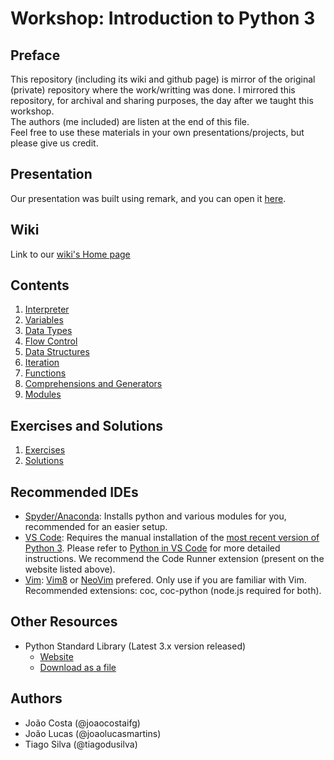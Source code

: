# Workshop: Introduction to Python 3

## Preface
This repository (including its wiki and github page) is mirror of the original (private) repository where the work/writting was done. I mirrored this repository, for archival and sharing purposes, the day after we taught this workshop.  
The authors (me included) are listen at the end of this file.  
Feel free to use these materials in your own presentations/projects, but please give us credit.  

## Presentation

Our presentation was built using remark, and you can open it [here](https://joaocostaifg.github.io/Workshop-Introduction-Python-3/).

## Wiki
Link to our [wiki's Home page](../../wiki/Home)

## Contents
1. [Interpreter](../../wiki/Interpreter)
1. [Variables](../../wiki/Variables)
1. [Data Types](../../wiki/Data-Types)
1. [Flow Control](../../wiki/Flow-Control)
1. [Data Structures](../../wiki/Data-Structures)
1. [Iteration](../../wiki/Iteration)
1. [Functions](../../wiki/Functions)
1. [Comprehensions and Generators](../../wiki/Comprehensions-and-Generators)
1. [Modules](../../wiki/Modules)

## Exercises and Solutions

1. [Exercises](../../wiki/Exercises)
1. [Solutions](../../wiki/Solutions)

## Recommended IDEs
- [Spyder/Anaconda](https://www.anaconda.com/distribution/): Installs python and various modules for you, recommended for an easier setup.
- [VS Code](https://code.visualstudio.com/Download): Requires the manual installation of the [most recent version of Python 3](https://www.python.org/downloads/). Please refer to [Python in VS Code](https://code.visualstudio.com/docs/languages/python) for more detailed instructions. We recommend the Code Runner extension (present on the website listed above).
- [Vim](https://www.vim.org/): [Vim8](https://vim8.org/) or [NeoVim](https://neovim.io/) prefered. Only use if you are familiar with Vim. Recommended extensions: coc, coc-python (node.js required for both).

## Other Resources

- Python Standard Library (Latest 3.x version released)
  - [Website](https://docs.python.org/3/library/index.html)
  - [Download as a file](https://docs.python.org/3/download.html)

## Authors

- João Costa (@joaocostaifg)
- João Lucas (@joaolucasmartins)
- Tiago Silva (@tiagodusilva)
